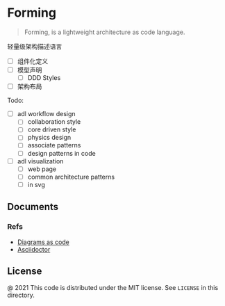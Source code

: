 # Forming

> Forming, is a lightweight architecture as code language. 

轻量级架构描述语言

 - [ ] 组件化定义
 - [ ] 模型声明
   - [ ] DDD Styles
 - [ ] 架构布局

Todo:

 - [ ] adl workflow design
    - [ ] collaboration style
    - [ ] core driven style
    - [ ] physics design
    - [ ] associate patterns
    - [ ] design patterns in code
 - [ ] adl visualization
    - [ ] web page
    - [ ] common architecture patterns
    - [ ] in svg

Documents
---

### Refs

 - [Diagrams as code](https://diagrams.mingrammer.com/docs/getting-started/examples)
 - [Asciidoctor](https://asciidoctor.org/docs/asciidoctor-diagram/)

License
---

@ 2021 This code is distributed under the MIT license. See `LICENSE` in this directory.
